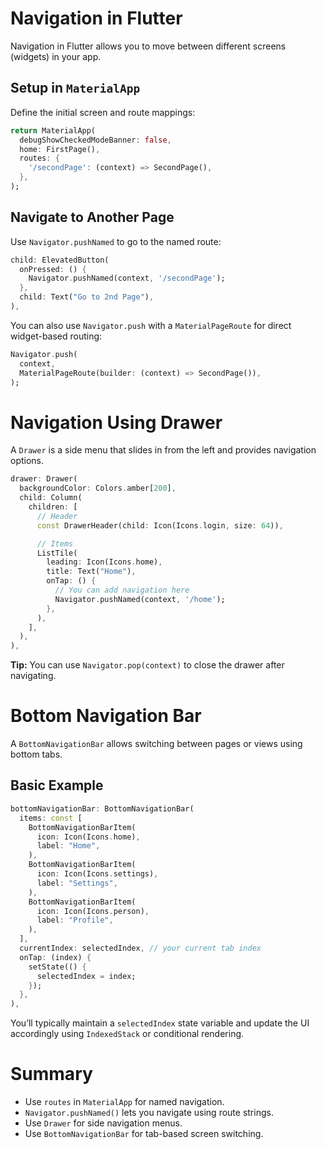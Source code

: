 # Navigation in Flutter

Navigation in Flutter allows you to move between different screens (widgets) in your app.

## Setup in `MaterialApp`

Define the initial screen and route mappings:

```dart
return MaterialApp(
  debugShowCheckedModeBanner: false,
  home: FirstPage(),
  routes: {
    '/secondPage': (context) => SecondPage(),
  },
);
```

## Navigate to Another Page

Use `Navigator.pushNamed` to go to the named route:

```dart
child: ElevatedButton(
  onPressed: () {
    Navigator.pushNamed(context, '/secondPage');
  },
  child: Text("Go to 2nd Page"),
),
```

You can also use `Navigator.push` with a `MaterialPageRoute` for direct widget-based routing:

```dart
Navigator.push(
  context,
  MaterialPageRoute(builder: (context) => SecondPage()),
);
```


# Navigation Using Drawer

A `Drawer` is a side menu that slides in from the left and provides navigation options.

```dart
drawer: Drawer(
  backgroundColor: Colors.amber[200],
  child: Column(
    children: [
      // Header
      const DrawerHeader(child: Icon(Icons.login, size: 64)),

      // Items
      ListTile(
        leading: Icon(Icons.home),
        title: Text("Home"),
        onTap: () {
          // You can add navigation here
          Navigator.pushNamed(context, '/home');
        },
      ),
    ],
  ),
),
```

**Tip:** You can use `Navigator.pop(context)` to close the drawer after navigating.


# Bottom Navigation Bar

A `BottomNavigationBar` allows switching between pages or views using bottom tabs.

## Basic Example

```dart
bottomNavigationBar: BottomNavigationBar(
  items: const [
    BottomNavigationBarItem(
      icon: Icon(Icons.home),
      label: "Home",
    ),
    BottomNavigationBarItem(
      icon: Icon(Icons.settings),
      label: "Settings",
    ),
    BottomNavigationBarItem(
      icon: Icon(Icons.person),
      label: "Profile",
    ),
  ],
  currentIndex: selectedIndex, // your current tab index
  onTap: (index) {
    setState(() {
      selectedIndex = index;
    });
  },
),
```

You’ll typically maintain a `selectedIndex` state variable and update the UI accordingly using `IndexedStack` or conditional rendering.


# Summary

* Use `routes` in `MaterialApp` for named navigation.
* `Navigator.pushNamed()` lets you navigate using route strings.
* Use `Drawer` for side navigation menus.
* Use `BottomNavigationBar` for tab-based screen switching.
